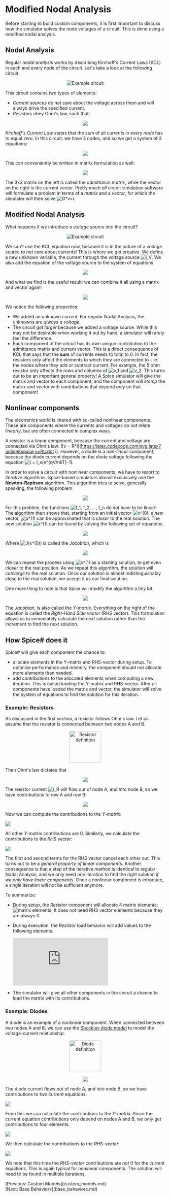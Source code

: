 # Modified Nodal Analysis

Before starting to build custom components, it is first important to discuss how the simulator solves the node voltages of a circuit. This is done using a modified nodal analysis.

## Nodal Analysis

Regular *nodal analysis* works by describing Kirchoff's Current Laws (KCL) in each and every node of the circuit. Let's take a look at the following circuit.

<p align="center"><img src="images/example_circuit_mna.svg" alt="Example circuit" /></p>

This circuit contains two types of elements:

- *Current sources* do not care about the voltage across them and will always drive the specified current.
- *Resistors* obey Ohm's law, such that:

<p align="center"><a href="https://www.codecogs.com/eqnedit.php?latex=v_R&space;=&space;R\cdot&space;i_R"><img src="https://latex.codecogs.com/svg.latex?v_R&space;=&space;R\cdot&space;i_R" /></a></a></p>

*Kirchoff's Current Law* states that the *sum* of all *currents* in every *node* has to equal *zero*. In this circuit, we have 3 nodes, and so we get a system of 3 equations:

<p align="center"><img src="https://latex.codecogs.com/svg.latex?\left\{\begin{matrix}&space;&&space;-1A&space;&plus;&space;\frac{v_1&space;-&space;v_2}{5\Omega}&space;=&space;0&space;\\&space;&&space;\frac{v_2&space;-&space;v_1}{5\Omega}&space;&plus;&space;\frac{v_2}{10\Omega}&space;&plus;&space;\frac{v_2&space;-&space;v_3}{7\Omega}&space;=&space;0&space;\\&space;&&space;\frac{v_3&space;-&space;v_2}{7\Omega}&space;-&space;1.5A&space;=&space;0&space;\end{matrix}\right." /></a></p>

This can conveniently be written in matrix formulation as well:

<p align="center"><img src="https://latex.codecogs.com/svg.latex?\begin{pmatrix}&space;\frac{1}{5\Omega}&space;&&space;-\frac{1}{5\Omega}&space;&&space;0&space;\\&space;-\frac{1}{5\Omega}&space;&&space;\frac{1}{5\Omega}&plus;\frac{1}{7\Omega}&plus;\frac{1}{10\Omega}&space;&&space;-\frac{1}{7\Omega}&space;\\&space;0&space;&&space;-\frac{1}{7\Omega}&space;&&space;\frac{1}{7\Omega}&space;\end{pmatrix}&space;\begin{pmatrix}&space;v_1&space;\\&space;v_2&space;\\&space;v_3&space;\end{pmatrix}&space;=&space;\begin{pmatrix}&space;1A&space;\\&space;0&space;\\&space;1.5A&space;\end{pmatrix}" /></a></p>

The 3x3 matrix on the left is called the *admittance matrix*, while the vector on the right is the current vector. Pretty much *all* circuit simulation software will formulate a problem in terms of a *matrix* and a *vector*, for which the simulator will then solve <img src="https://latex.codecogs.com/svg.latex?%5Cpmb%20G%5Ccdot%20%5Cpmb%20v%20%3D%20%5Cpmb%20i" alt="G*v=i" />.

## Modified Nodal Analysis

What happens if we introduce a *voltage source* into the circuit?

<p align="center"><img src="images/example_circuit_mna_2.svg" alt="Example circuit" /></p>

We can't use the KCL equation now, because it is in the nature of a voltage source to *not care* about currents! This is where we get creative. We define a new unknown variable, the current through the voltage source ![i_V](https://latex.codecogs.com/svg.latex?\inline&space;i_V). We also add the equation of the voltage source to the system of equations:

<p align="center"><a href="https://www.codecogs.com/eqnedit.php?latex=v_1&space;=&space;1V"><img src="https://latex.codecogs.com/svg.latex?v_1&space;=&space;1V" /></a></p>

And what we find is the useful result: we can combine it all using a matrix and vector again!

<p align="center"><img src="https://latex.codecogs.com/svg.latex?\begin{pmatrix}&space;\frac{1}{5\Omega}&space;&&space;-\frac{1}{5\Omega}&space;&&space;0&space;&&space;1&space;\\&space;-\frac{1}{5\Omega}&space;&&space;\frac{1}{5\Omega}&space;&plus;&space;\frac{1}{10\Omega}&space;&plus;&space;\frac{1}{7\Omega}&space;&&space;-\frac{1}{7\Omega}&space;&&space;0&space;\\&space;0&space;&&space;-\frac{1}{7\Omega}&space;&&space;\frac{1}{7\Omega}&space;&&space;0&space;\\&space;1&space;&&space;0&space;&&space;0&space;&&space;0&space;\end{pmatrix}&space;\begin{pmatrix}&space;v_1&space;\\&space;v_2&space;\\&space;v_3&space;\\&space;i_V&space;\end{pmatrix}&space;=&space;\begin{pmatrix}&space;0&space;\\&space;0&space;\\&space;1.5A&space;\\&space;1V&space;\end{pmatrix}" /></p>

We notice the following properties:
- We added an unknown *current*. For *regular* Nodal Analysis, the unknowns are *always a voltage*.
- The circuit got *larger* because we added a voltage source. While this may not be desirable when working it out by hand, a simulator will rarely feel the difference.
- Each component of the circuit has its own unique contribution to the admittance matrix and current vector. This is a direct consequence of KCL that says that the **sum** of currents needs to total to 0. In fact, the resistors only affect the elements to which they are connected to - ie. the nodes where they add or subtract current. For example, the 5 ohm resistor only affects the rows and columns of ![v_1](https://www.codecogs.com/svg.latex?\inline&space;v_1) and ![v_2](https://www.codecogs.com/svg.latex?\inline&space;v_2). This turns out to be an important general property! A Spice simulator will give the matrix and vector to each component, and the component will *stamp* the matrix and vector with contributions that depend *only* on that component!

## Nonlinear components

The electronics world is littered with so-called nonlinear components. These are components where the currents and voltages do not relate *linearly*, but are often connected in complex ways.

A resistor is a *linear* component, because the current and voltage are connected via Ohm's law: ![v = R*i](https://latex.codecogs.com/svg.latex?\inline&space;v=R\cdot i). However, a diode is a *non-linear* component, because the diode current depends on the diode voltage following the equation ![i = I_s(e^{qV/nkT}-1)](https://latex.codecogs.com/svg.latex?\inline&space;i=I_{ss}\left(e^{\frac{qV}{nkT}}-1\right)).

In order to solve a circuit with nonlinear components, we have to resort to *iterative* algorithms. Spice-based simulators almost exclusively use the **Newton-Raphson** algorithm. This algorithm tries to solve, generally speaking, the following problem:

<p align="center"><img src="https://latex.codecogs.com/svg.latex?\left\{&space;\begin{matrix}&space;f_1(x_1,&space;x_2,&space;...,&space;x_n)&space;&&space;=&space;0&space;\\&space;\vdots&space;&&space;=&space;0&space;\\&space;f_n(x_1,&space;x_2,&space;...,&space;x_n)&space;&&space;=&space;0&space;\end{matrix}\right.&space;\&space;\text{or}\&space;\pmb&space;F(\pmb&space;X)&space;=&space;0" /></p>

For this problem, the functions ![f_1, f_2, ..., f_n](https://latex.codecogs.com/svg.latex?\inline&space;f_1%2C%20f_2%2C%20...%2C%20f_n) do *not* have to be linear! The algorithm then shows that, starting from an initial vector ![x^(0)](https://latex.codecogs.com/svg.latex?\inline&space;%5Cpmb%20x%5E%7B%280%29%7D), a *new* vector, ![x^(1)](https://latex.codecogs.com/svg.latex?\inline&space;%5Cpmb%20x%5E%7B%281%29%7D) can be approximated that is *closer* to the real solution. The new solution ![x^(1)](https://latex.codecogs.com/svg.latex?\inline&space;%5Cpmb%20x%5E%7B%281%29%7D) can be found by solving the following set of equations.

<p align="center"><img src="https://latex.codecogs.com/svg.latex?\pmb&space;J(\pmb&space;x^{(0)})\cdot\Delta\pmb&space;x^{(1)}=\pmb&space;F(\pmb&space;x^{(0)})&space;\Rightarrow&space;\pmb&space;x^{(1)}&space;=&space;\pmb&space;x^{(0)}&plus;\Delta\pmb&space;x^{(1)}" /></p>

Where ![J(x^(0))](https://latex.codecogs.com/svg.latex?\inline&space;%5Cpmb%20J%28%5Cpmb%20x%5E%7B%280%29%7D%29) is called the *Jacobian*, which is

<p align="center"><img src="https://latex.codecogs.com/svg.latex?\pmb&space;J(\pmb&space;x)&space;=&space;\begin{pmatrix}&space;\frac{\partial&space;f_1}{\partial&space;x_1}&space;&&space;\hdots&space;&&space;\frac{\partial&space;f_1}{x_n}&space;\\&space;\hdots&space;&&space;\ddots&space;&&space;\hdots&space;\\&space;\frac{\partial&space;f_n}{\partial&space;x_1}&space;&&space;\hdots&space;&&space;\frac{\partial&space;f_n}{x_n}&space;\end{pmatrix}" /></p>

We can repeat the process using ![x^(1)](https://latex.codecogs.com/svg.latex?\inline&space;\pmb&space;x^{(1)}) as a starting solution, to get even *closer* to the real position. As we repeat this algorithm, the solution will *converge* to the real solution. Once our solution is almost indistinguishably close to the real solution, we accept it as our final solution.

One more thing to note is that Spice will modify the algorithm a tiny bit.

<p align="center"><img src="https://latex.codecogs.com/svg.latex?\begin{align*}&space;\pmb&space;J(\pmb&space;x^{(0)})\cdot\Delta\pmb&space;x^{(k+1)}&space;&=&space;\pmb&space;F(\pmb&space;x^{(k)})&space;\\&space;&\Downarrow&space;\\&space;\pmb&space;J(\pmb&space;x^{(k)})\cdot\left(\pmb&space;x^{(k+1)}-\pmb&space;x^{(k)}\right)&space;&=&space;\pmb&space;F(\pmb&space;x^{(k)})&space;\\&space;&&space;\Downarrow&space;\\&space;\pmb&space;J(\pmb&space;x^{(k)})\cdot&space;\pmb&space;x^{(k+1)}&space;&=&space;\pmb&space;F(\pmb&space;x^{(k)})&space;-&space;\pmb&space;J(\pmb&space;x^{(k)})\cdot\pmb&space;x^{(k)}&space;\end{align*}" /></p>

The *Jacobian*, is also called the *Y-matrix*. Everything on the right of the equation is called the *Right-Hand Side vector* (RHS vector). This formulation allows us to immediately calculate the *next* solution rather than the increment to find the next solution.

## How Spice# does it

Spice# will give each component the chance to:
- allocate elements in the Y-matrix and RHS-vector during setup. To optimize performance and memory, the component should not allocate more elements than needed.
- add contributions to the allocated elements when computing a new iteration. This is called *loading* the Y-matrix and RHS-vector. After all components have loaded the matrix and vector, the simulator will solve the system of equations to find the solution for this iteration.

### Example: Resistors

As discussed in the first section, a resistor follows Ohm's law. Let us assume that the resistor is connected between two nodes A and B.

<p align="center"><img src="images/example_circuit_mna_res.svg" width="100px" alt="Resistor definition" /></p>

Then Ohm's law dictates that

<p align="center"><img src="https://latex.codecogs.com/svg.latex?\frac{v_A-v_B}{R}=i_R" /></p>

The resistor current ![i_R](https://latex.codecogs.com/svg.latex?\inline&space;i_R) will flow *out* of node A, and *into* node B, so we have contributions to row A and row B:

<p align="center"><img src="https://latex.codecogs.com/svg.latex?\begin{align*}&space;f_A(...,v_A,...,v_B,...)=&plus;i_R&space;&=&&space;\frac{1}{R}v_A&space;&-\frac{1}{R}v_B\\&space;f_B(...,v_A,...,v_B,...)=-i_R&space;&=&&space;-\frac{1}{R}v_A&space;&&plus;\frac{1}{R}v_B&space;\end{align*}" /></p>

Now we can compute the contributions to the *Y-matrix*:

<img src="https://latex.codecogs.com/svg.latex?\begin{align*}&space;Y_{A,A}&=\frac{\partial&space;f_A}{\partial&space;v_A}=\frac{1}{R}\\&space;Y_{A,B}&=\frac{\partial&space;f_A}{\partial&space;v_B}=-\frac{1}{R}\\&space;Y_{B,A}&=\frac{\partial&space;f_B}{\partial&space;v_A}=-\frac{1}{R}\\&space;Y_{B,B}&=\frac{\partial&space;f_B}{\partial&space;v_B}=\frac{1}{R}&space;\end{align*}" />

All other *Y-matrix* contributions are 0. Similarly, we calculate the contributions to the *RHS vector*:

<img src="https://latex.codecogs.com/svg.latex?\begin{align*}&space;RHS_A&=f_A(...,v_A^{(k)},...,v_B^{(k)},...)-\pmb&space;J_A\pmb&space;x^{(k)}\\&space;&=\frac{v_A}{R}-\frac{v_B}{R}-\left(\frac{v_A}{R}-\frac{v_B}{R}\right&space;)\\&space;&=0\\&space;RHS_B&=f_B(...,v_A^{(k)},...,v_B^{(k)},...)-\pmb&space;J_B\pmb&space;x^{(k)}\\&space;&=\frac{v_B}{R}-\frac{v_A}{R}-\left(\frac{v_B}{R}-\frac{v_A}{R}\right&space;)\\&space;&=0&space;\end{align*}" />

The first and second terms for the RHS vector cancel each other out. This turns out to be a *general property of linear components*. Another consequence is that a step of the iterative method is identical to regular Nodal Analysis, and we only need *one* iteration to find the right solution *if we only have linear components*. Once a nonlinear component is introduce, a single iteration will not be sufficient anymore.

To summarize:
- During setup, the *Resistor* component will allocate 4 matrix elements: ![matrix elements](https://latex.codecogs.com/svg.latex?\inline&space;Y_{A,A},Y_{A,B},Y_{B,A},Y_{B,B}). It does not need RHS vector elements because they are always 0.
- During execution, the *Resistor* load behavior will add values to the following elements:

  ![Contributions](https://latex.codecogs.com/svg.latex?%5Cbegin%7Balign*%7D%20Y_%7BA%2CA%7D%26%5Cmathrel%7B&plus;%7D%3D%5Cfrac%7B1%7D%7BR%7D%5C%5C%20Y_%7BA%2CB%7D%26%5Cmathrel%7B-%7D%3D%5Cfrac%7B1%7D%7BR%7D%5C%5C%20Y_%7BB%2CA%7D%26%5Cmathrel%7B-%7D%3D%5Cfrac%7B1%7D%7BR%7D%5C%5C%20Y_%7BB%2CB%7D%26%5Cmathrel%7B&plus;%7D%3D%5Cfrac%7B1%7D%7BR%7D%20%5Cend%7Balign*%7D)

- The simulator will give all other components in the circuit a chance to load the matrix with its contributions.

### Example: Diodes

A diode is an example of a *nonlinear* component. When connected between two nodes A and B, we can use the [Shockley diode model](https://en.wikipedia.org/wiki/Diode_modelling) to model the voltage-current relationship.

<p align="center"><img src="images/example_circuit_mna_dio.svg" alt="Diode definition" width="100px" /></p>

<p align="center"><img src="https://latex.codecogs.com/svg.latex?i_D=I_S\left(e^{\frac{v_A-v_B}{nV_T}}-1\right)" /></p>

The diode current flows *out* of node A, and *into* node B, so we have contributions to *two* current equations.

<img src="https://latex.codecogs.com/svg.latex?\begin{align*}&space;f_A(...,v_A,...,v_B,...)&=&plus;i_D=I_S\left(e^{\frac{v_A-v_B}{nV_T}}-1\right)\\&space;f_B(...,v_A,...,v_B,...)&=-i_D=-I_S\left(e^{\frac{v_A-v_B}{nV-T}}-1)\right)&space;\end{align*}" />

From this we can calculate the contributions to the *Y-matrix*. Since the current equation contributions only depend on nodes A and B, we only get contributions to four elements.

<img src="https://latex.codecogs.com/svg.latex?\begin{align*}&space;Y_{A,A}&=\left.\frac{\partial&space;f_A}{\partial&space;v_A}\right|^{(k)}=\frac{I_S}{nV_T}e^{\frac{v_A^{(k)}-v_B^{(k)}}{nV_T}}&=&&plus;g_D\\&space;Y_{A,B}&=\left.\frac{\partial&space;f_A}{\partial&space;v_B}\right|^{(k)}=-\frac{I_S}{nV_T}e^{\frac{v_A^{(k)}-v_B^{(k)}}{nV_T}}&=&-g_D\\&space;Y_{B,A}&=\left.\frac{\partial&space;f_B}{\partial&space;v_A}\right|^{(k)}=-\frac{I_S}{nV_T}e^{\frac{v_A^{(k)}-v_B^{(k)}}{nV_T}}&space;&=&-g_D\\&space;Y_{B,B}&=\left.\frac{\partial&space;f_B}{\partial&space;v_B}\right|^{(k)}=\frac{I_S}{nV_T}e^{\frac{v_A^{(k)}-v_B^{(k)}}{nV_T}}&=&&plus;g_D&space;\end{align*}" />

We then calculate the contributions to the *RHS-vector*:

<img src="https://latex.codecogs.com/svg.latex?\begin{align*}&space;RHS_A&=&space;f_A(...,v_A^{(k)},...,v_B^{(k)},...)-\pmb&space;J_A\pmb&space;x^{(k)}\\&space;&=&space;I_S\left(e^\frac{v_A-v_B}{nV_T}-1\right)-g_D(v_A-v_B)\\&space;&=&space;&plus;c_D\\&space;RHS_B&=&space;f_B(...,v_A^{(k)},...,v_B^{(k)},...)-\pmb&space;J_B\pmb&space;x^{(k)}\\&space;&=&space;-\left(I_S\left(e^\frac{v_A-v_B}{nV_T}-1\right)-g_D(v_A-v_B)\right)\\&space;&=&space;-c_D&space;\end{align*}" />

We note that this time the *RHS-vector* contributions are *not* 0 for the current equations. This is again typical for *nonlinear* components. The solution will need to be found in multiple iterations.

<div class="pull-left">[Previous: Custom Models](custom_models.md)</div> <div class="pull-right">[Next: Base Behaviors](base_behaviors.md)</div>
